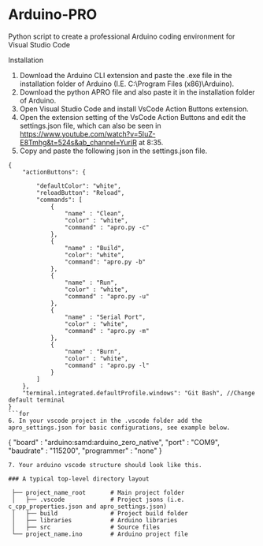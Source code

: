 # Arduino-PRO
Python script to create a professional Arduino coding environment for Visual Studio Code

Installation

1. Download the Arduino CLI extension and paste the .exe file in the installation folder of Arduino (I.E. C:\Program Files (x86)\Arduino).
2. Download the python APRO file and also paste it in the installation folder of Arduino.
3. Open Visual Studio Code and install VsCode Action Buttons extension.
4. Open the extension setting of the VsCode Action Buttons and edit the settings.json file, which can also be seen in https://www.youtube.com/watch?v=5IuZ-E8Tmhg&t=524s&ab_channel=YuriR at 8:35.
5. Copy and paste the following json in the settings.json file.

```
{
    "actionButtons": {

        "defaultColor": "white",
        "reloadButton": "Reload",
        "commands": [
            {
                "name" : "Clean",
                "color" : "white",
                "command" : "apro.py -c"
            },
            {
                "name" : "Build",
                "color": "white",
                "command": "apro.py -b"
            },
            {
                "name" : "Run",
                "color" : "white",
                "command" : "apro.py -u"
            },
            {
                "name" : "Serial Port",
                "color" : "white",
                "command" : "apro.py -m"
            },
            {
                "name" : "Burn",
                "color" : "white",
                "command" : "apro.py -l"
            }
        ]
    },
    "terminal.integrated.defaultProfile.windows": "Git Bash", //Change default terminal 
}
```for 
6. In your vscode project in the .vscode folder add the apro_settings.json for basic configurations, see example below.

```
{
    "board" : "arduino:samd:arduino_zero_native",
    "port"  : "COM9",
    "baudrate" : "115200",
    "programmer" : "none"
}
```
7. Your arduino vscode structure should look like this.

### A typical top-level directory layout

 ├── project_name_root       # Main project folder
 │   ├── .vscode             # Project jsons (i.e. c_cpp_properties.json and apro_settings.json)
 │   ├── build               # Project build folder
 │   ├── libraries           # Arduino libraries
 │   ├── src                 # Source files
 └── project_name.ino        # Arduino project file
